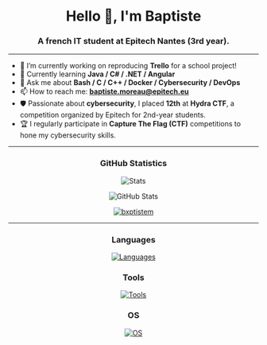 <h1 align="center">Hello 👋, I'm Baptiste</h1>
<h3 align="center">A french IT student at Epitech Nantes (3rd year).</h3>

----

- 🔭 I’m currently working on reproducing **Trello** for a school project!
- 🧠 Currently learning **Java / C# / .NET / Angular**
- 💬 Ask me about **Bash / C / C++ / Docker / Cybersecurity / DevOps**
- 📫 How to reach me: **baptiste.moreau@epitech.eu**
- 🛡️ Passionate about **cybersecurity**, I placed **12th** at **Hydra CTF**, a competition organized by Epitech for 2nd-year students.
- 🏆 I regularly participate in **Capture The Flag (CTF)** competitions to hone my cybersecurity skills.


----


<h3 align="center">GitHub Statistics</h3>

<p align="center">
  <img src="https://github-readme-stats.vercel.app/api?username=BxptisteM&show=reviews,discussions_started,discussions_answered,prs_merged,prs_merged_percentage&show_icons=true&theme=tokyonight" alt="Stats" />
</p>

<p align="center">
  <img src="https://github-readme-streak-stats.herokuapp.com/?user=BxptisteM&theme=tokyonight&hide_border=false" alt="GitHub Stats" />
</p>

<p align="center">
  <a href="https://github.com/ryo-ma/github-profile-trophy">
    <img src="https://github-profile-trophy.vercel.app/?username=bxptistem&theme=tokyonight" alt="bxptistem" />
  </a>
</p>


----
<h3 align="center">Languages</h3>

<p align="center">
  <a href="https://skillicons.dev">
    <img src="https://skillicons.dev/icons?i=bash,c,cpp,typescript,react,express,nest,js" alt="Languages" />
  </a>
</p>

<h3 align="center">Tools</h3>

<p align="center">
  <a href="https://skillicons.dev">
    <img src="https://skillicons.dev/icons?i=docker,jenkins,azure,powershell,postman,github,notion,postgres" alt="Tools" />
  </a>
</p>

<h3 align="center">OS</h3>

<p align="center">
  <a href="https://skillicons.dev">
    <img src="https://skillicons.dev/icons?i=kali,ubuntu,windows,linux" alt="OS" />
  </a>
</p>

